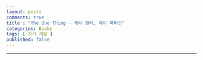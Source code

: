 ```yaml
---
layout: posts
comments: true
title : "The One Thing - 게리 켈러, 제이 파파산"
categories: Books
tags: [ 자기 개발 ]
published: false
---
```



---


